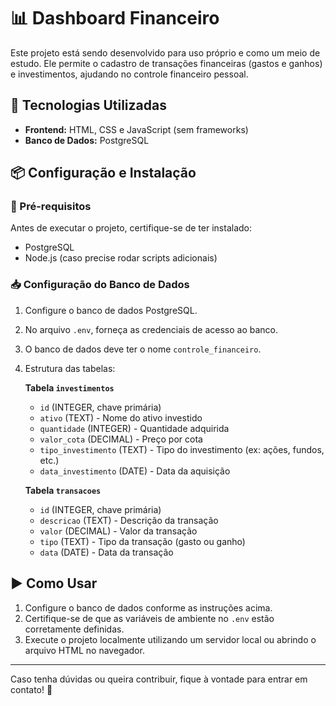 # 📊 Dashboard Financeiro

Este projeto está sendo desenvolvido para uso próprio e como um meio de estudo. Ele permite o cadastro de transações financeiras (gastos e ganhos) e investimentos, ajudando no controle financeiro pessoal.

## 🚀 Tecnologias Utilizadas

- **Frontend:** HTML, CSS e JavaScript (sem frameworks)
- **Banco de Dados:** PostgreSQL

## 📦 Configuração e Instalação

### 🔧 Pré-requisitos
Antes de executar o projeto, certifique-se de ter instalado:

- PostgreSQL
- Node.js (caso precise rodar scripts adicionais)

### 📥 Configuração do Banco de Dados

1. Configure o banco de dados PostgreSQL.
2. No arquivo `.env`, forneça as credenciais de acesso ao banco.
3. O banco de dados deve ter o nome `controle_financeiro`.
4. Estrutura das tabelas:

   **Tabela `investimentos`**
   - `id` (INTEGER, chave primária)
   - `ativo` (TEXT) - Nome do ativo investido
   - `quantidade` (INTEGER) - Quantidade adquirida
   - `valor_cota` (DECIMAL) - Preço por cota
   - `tipo_investimento` (TEXT) - Tipo do investimento (ex: ações, fundos, etc.)
   - `data_investimento` (DATE) - Data da aquisição

   **Tabela `transacoes`**
   - `id` (INTEGER, chave primária)
   - `descricao` (TEXT) - Descrição da transação
   - `valor` (DECIMAL) - Valor da transação
   - `tipo` (TEXT) - Tipo da transação (gasto ou ganho)
   - `data` (DATE) - Data da transação

## ▶️ Como Usar

1. Configure o banco de dados conforme as instruções acima.
2. Certifique-se de que as variáveis de ambiente no `.env` estão corretamente definidas.
3. Execute o projeto localmente utilizando um servidor local ou abrindo o arquivo HTML no navegador.

---
Caso tenha dúvidas ou queira contribuir, fique à vontade para entrar em contato! 🚀

